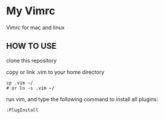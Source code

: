 My Vimrc
========

Vimrc for mac and linux

HOW TO USE
----------

clone this repository

copy or link .vim to your home directory

    cp .vim ~/
    # or ln -s .vim ~/

run vim, and type the following command to install all plugins:

    :PlugInstall

